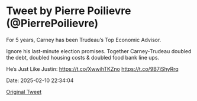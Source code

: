 # Tweet by Pierre Poilievre (@PierrePoilievre)

For 5 years, Carney has been Trudeau’s Top Economic Advisor.

Ignore his last-minute election promises. Together Carney-Trudeau doubled the debt, doubled housing costs &amp; doubled food bank line ups.

He’s Just Like Justin: https://t.co/XwwihTKZno https://t.co/9B7iShyRrq

Date: 2025-02-10 22:34:04

[Original Tweet](https://x.com/PierrePoilievre/status/1889080421180227872)
